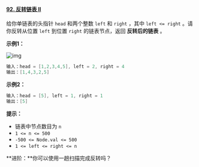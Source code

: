 #### [92. 反转链表 II](https://leetcode-cn.com/problems/reverse-linked-list-ii/)

给你单链表的头指针 `head` 和两个整数 `left` 和 `right` ，其中 `left <= right` 。请你反转从位置 `left` 到位置 `right` 的链表节点，返回 **反转后的链表** 。

**示例1：**

![img](E:\markdown_img\README\rev2ex2.jpg)

```java
输入：head = [1,2,3,4,5], left = 2, right = 4
输出：[1,4,3,2,5]
```

**示例2：**

```java
输入：head = [5], left = 1, right = 1
输出：[5]
```

**提示：**

- 链表中节点数目为 `n`
- `1 <= n <= 500`
- `-500 <= Node.val <= 500`
- `1 <= left <= right <= n`

**进阶：**你可以使用一趟扫描完成反转吗？